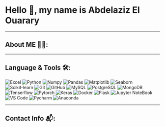 # Hello 👋, my name is **Abdelaziz El Ouarary**

---

## About ME 👨‍💻:

---

## Language & Tools 🛠:

![Excel]()
![Python](logos/Python.svg)
![Numpy](logos/NumPy.svg)
![Pandas](logos/Pandas.svg)
![Matplotlib](logos/Matplotlib.svg)
![Seaborn]()
![Scikit-learn](logos/scikit-learn.svg)
![Git](logos/Git.svg)
![GitHub](logos/GitHub.svg)
![MySQL](logos/MySQL.svg)
![PostgreSQL](logos/PostgresSQL.svg)
![MongoDB](logos/MongoDB.svg)
![Tenserflow](logos/TensorFlow.svg)
![Pytorch](logos/PyTorch.svg)
![Keras](logos/Keras.svg)
![Docker](logos/Docker.svg)
![Flask](logos/Flask.svg)
![Jupyter NoteBook](logos/Jupyter.svg)
![VS Code](logos/)
![Pycharm](logos/Pycharm.svg)
![Anaconda](logos/Anaconda.svg)

---

## Contact Info 📬:
